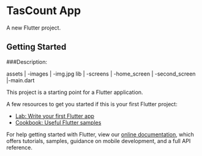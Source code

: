 # TasCount App

A new Flutter project.

## Getting Started

###Description:

assets 
     |
     -images
           |
           -img.jpg
lib
  |
  -screens
         |
         -home_screen
         |
         -second_screen
  |-main.dart



This project is a starting point for a Flutter application.

A few resources to get you started if this is your first Flutter project:

- [Lab: Write your first Flutter app](https://flutter.dev/docs/get-started/codelab)
- [Cookbook: Useful Flutter samples](https://flutter.dev/docs/cookbook)

For help getting started with Flutter, view our
[online documentation](https://flutter.dev/docs), which offers tutorials,
samples, guidance on mobile development, and a full API reference.
